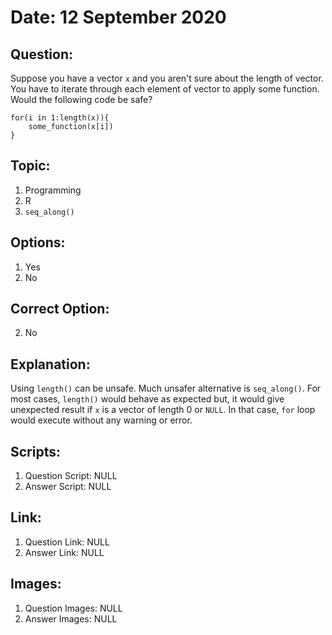 # Date: 12 September 2020

## Question:
Suppose you have a vector `x` and you aren't sure about the length of vector. You have to iterate through each element of vector
to apply some function. Would the following code be safe?
```
for(i in 1:length(x)){
    some_function(x[i])
}
```
 
## Topic:
1. Programming
2. R
3. `seq_along()`

## Options:
1. Yes
2. No

## Correct Option:
2. No

## Explanation:
Using `length()` can be unsafe. Much unsafer alternative is `seq_along()`. For most cases, `length()` would behave as expected but, it would give unexpected result if `x` is a vector of length 0 or `NULL`. In that case, `for` loop would execute without any warning or error.

## Scripts:
1. Question Script: NULL
2. Answer Script: NULL

## Link:
1. Question Link: NULL
2. Answer Link: NULL

## Images:
1. Question Images: NULL
2. Answer Images: NULL
